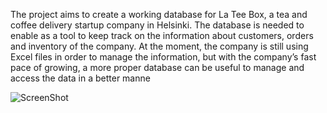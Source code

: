 The project aims to create a working database for La Tee Box, a tea and coffee delivery startup company in Helsinki. The database is needed to enable as a tool to keep track on the information about customers, orders and inventory of the company. At the moment, the company is still using Excel files in order to manage the information, but with the company’s fast pace of growing, a more proper database can be useful to manage and access the data in a better manne

![ScreenShot](https://cloud.githubusercontent.com/assets/25751050/23474942/4d692b8c-febe-11e6-89a2-b4f514158006.png)
